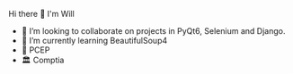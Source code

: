Hi there 👋 I'm Will

- 👯 I’m looking to collaborate on projects in PyQt6, Selenium and Django.
- 🎨 I’m currently learning BeautifulSoup4
- 🥂 PCEP 
- 🏛 Comptia

